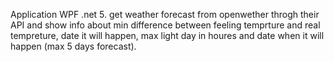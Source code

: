 Application WPF .net 5. get weather forecast from openwether throgh their API and show info about min difference between feeling temprture and real tempreture, date it will happen, max  light day in houres and date when it will happen (max 5 days forecast).
